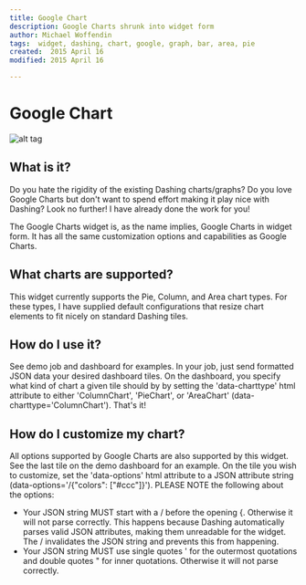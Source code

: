 ```yaml
---
title: Google Chart
description: Google Charts shrunk into widget form
author: Michael Woffendin
tags:  widget, dashing, chart, google, graph, bar, area, pie
created:  2015 April 16
modified: 2015 April 16

---
```


Google Chart
=========

![alt tag](https://raw.github.com/osu-sig/Google-Chart-Widget/master/screenshot.png)

## What is it?

Do you hate the rigidity of the existing Dashing charts/graphs? Do you love Google Charts but don't want to spend effort making it play nice with Dashing? Look no further! I have already done the work for you!

The Google Charts widget is, as the name implies, Google Charts in widget form. It has all the same customization options and capabilities as Google Charts. 


## What charts are supported?

This widget currently supports the Pie, Column, and Area chart types. For these types, I have supplied default configurations that resize chart elements to fit nicely on standard Dashing tiles.


## How do I use it?

See demo job and dashboard for examples. In your job, just send formatted JSON data your desired dashboard tiles. On the dashboard, you specify what kind of chart a given tile should by by setting  the 'data-charttype' html attribute to either 'ColumnChart', 'PieChart', or 'AreaChart' (data-charttype='ColumnChart'). That's it!


## How do I customize my chart?

All options supported by Google Charts are also supported by this widget. See the last tile on the demo dashboard for an example. On the tile you wish to customize, set the 'data-options' html attribute to a JSON attribute string (data-options='/{"colors": ["#ccc"]}'). PLEASE NOTE the following about the options:
* Your JSON string MUST start with a / before the opening {. Otherwise it will not parse correctly. This happens because Dashing automatically parses valid JSON attributes, making them unreadable for the widget. The / invalidates the JSON string and prevents this from happening. 
* Your JSON string MUST use single quotes ' for the outermost quotations and double quotes " for inner quotations. Otherwise it will not parse correctly.

